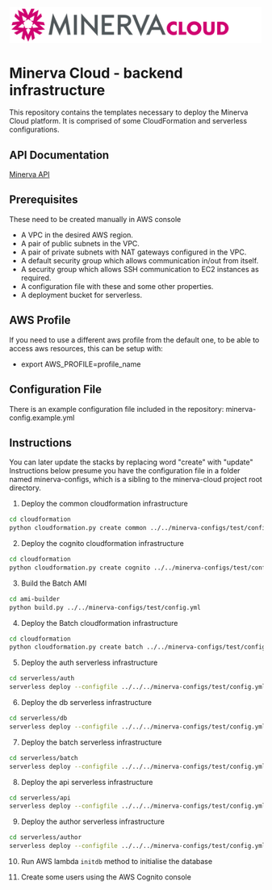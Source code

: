 <img width="500px" src="./Minerva-Cloud_HorizLogo_RGB.svg" />

# Minerva Cloud - backend infrastructure

This repository contains the templates necessary to deploy the Minerva Cloud platform.
It is comprised of some CloudFormation and serverless configurations.

## API Documentation

[Minerva API](https://labsyspharm.github.io/minerva-cloud/)

## Prerequisites
These need to be created manually in AWS console
- A VPC in the desired AWS region.
- A pair of public subnets in the VPC.
- A pair of private subnets with NAT gateways configured in the VPC.
- A default security group which allows communication in/out from itself.
- A security group which allows SSH communication to EC2 instances as required.
- A configuration file with these and some other properties.
- A deployment bucket for serverless.

## AWS Profile

If you need to use a different aws profile from the default one, to be able to access aws resources,
this can be setup with:
- export AWS_PROFILE=profile_name

## Configuration File

There is an example configuration file included in the repository: minerva-config.example.yml

## Instructions

You can later update the stacks by replacing word "create" with "update"
Instructions below presume you have the configuration file in a folder named minerva-configs,
which is a sibling to the minerva-cloud project root directory.

1. Deploy the common cloudformation infrastructure

```bash
cd cloudformation
python cloudformation.py create common ../../minerva-configs/test/config.yml
```

2. Deploy the cognito cloudformation infrastructure

```bash
cd cloudformation
python cloudformation.py create cognito ../../minerva-configs/test/config.yml
```

3. Build the Batch AMI

```bash
cd ami-builder
python build.py ../../minerva-configs/test/config.yml
```

4. Deploy the Batch cloudformation infrastructure

```bash
cd cloudformation
python cloudformation.py create batch ../../minerva-configs/test/config.yml
```

5. Deploy the auth serverless infrastructure

```bash
cd serverless/auth
serverless deploy --configfile ../../../minerva-configs/test/config.yml
```

6. Deploy the db serverless infrastructure

```bash
cd serverless/db
serverless deploy --configfile ../../../minerva-configs/test/config.yml
```

7. Deploy the batch serverless infrastructure

```bash
cd serverless/batch
serverless deploy --configfile ../../../minerva-configs/test/config.yml
```

8. Deploy the api serverless infrastructure

```bash
cd serverless/api
serverless deploy --configfile ../../../minerva-configs/test/config.yml
```

9. Deploy the author serverless infrastructure

```bash
cd serverless/author
serverless deploy --configfile ../../../minerva-configs/test/config.yml
```

10. Run AWS lambda `initdb` method to initialise the database

11. Create some users using the AWS Cognito console
